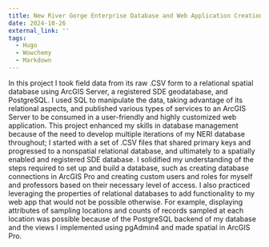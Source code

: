 ```yaml
---
title: New River Gorge Enterprise Database and Web Application Creation
date: 2024-10-26
external_link: ''
tags:
  - Hugo
  - Wowchemy
  - Markdown
---
```


In this project I took field data from its raw .CSV form to a relational spatial database using ArcGIS Server, a registered SDE geodatabase, and PostgreSQL. I used SQL to manipulate the data, taking advantage of its relational aspects, and published various types of services to an ArcGIS Server to be consumed in a user-friendly and highly customized web application. This project enhanced my skills in database management because of the need to develop multiple iterations of my NERI database throughout; I started with a set of .CSV files that shared primary keys and progressed to a nonspatial relational database, and ultimately to a spatially enabled and registered SDE database. I solidified my understanding of the steps required to set up and build a database, such as creating database connections in ArcGIS Pro and creating custom users and roles for myself and professors based on their necessary level of access. I also practiced leveraging the properties of relational databases to add functionality to my web app that would not be possible otherwise. For example, displaying attributes of sampling locations and counts of records sampled at each location was possible because of the PostgreSQL backend of my database and the views I implemented using pgAdmin4 and made spatial in ArcGIS Pro.

<!--more-->
